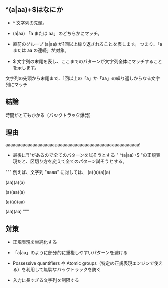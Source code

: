 ## ^(a|aa)+$はなにか

- ^
  文字列の先頭。

- (a|aa)
  「a または aa」のどちらかにマッチ。

- 直前のグループ (a|aa) が1回以上繰り返されることを表します。
  つまり、「a または aa の連続」が対象。

- $
  文字列の末尾を表し、ここまでのパターンが文字列全体にマッチすることを示します。

文字列の先頭から末尾まで、1回以上の「a」か「aa」の繰り返しからなる文字列にマッチ

## 結論

時間がとてもかかる（バックトラック爆発）

## 理由

aaaaaaaaaaaaaaaaaaaaaaaaaaaaaaaaaaaaaaaaaaaaaaaaaaaaaa!

- 最後に"!"があるので全てのパターンを試そうとする
  " ^(a|aa)+$ "の正規表現だと、区切り方を変えて全てのパターン試そうとする。

"""
例えば、文字列 "aaaa" に対しては、
(a)(a)(a)(a)

(aa)(a)(a)

(a)(aa)(a)

(a)(a)(aa)

(aa)(aa)
"""

## 対策

- 正規表現を単純化する

- 「a|aa」のように部分的に重複しやすいパターンを避ける

- Possessive quantifiers や Atomic groups（特定の正規表現エンジンで使える）を利用して無駄なバックトラックを防ぐ

- 入力に長すぎる文字列を制限する
